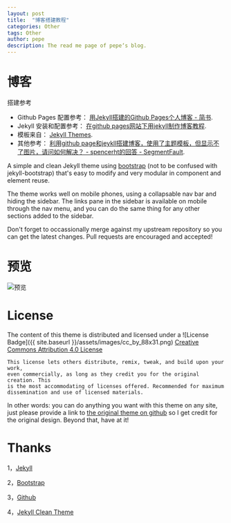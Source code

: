 ```yaml
---
layout: post
title:  "博客搭建教程"
categories: Other
tags: Other
author: pepe
description: The read me page of pepe‘s blog.
---
```


博客
============
搭建参考




* Github Pages 配置参考： [用Jekyll搭建的Github Pages个人博客 - 简书](http://www.jianshu.com/p/88c9e72978b4).
* Jekyll 安装和配置参考： [在github pages网站下用jekyll制作博客教程](http://kresnik.wang/works/tech/2015/06/07/%E5%9C%A8github-pages%E7%BD%91%E7%AB%99%E4%B8%8B%E7%94%A8jekyll%E5%88%B6%E4%BD%9C%E5%8D%9A%E5%AE%A2%E6%95%99%E7%A8%8B.html).
* 模板来自： [Jekyll Themes](http://jekyllthemes.org/).
* 其他参考： [利用github page和jeykll搭建博客，使用了主题模板，但显示不了图片，请问如何解决？ - spencerht的回答 - SegmentFault](https://segmentfault.com/q/1010000011216900/a-1020000011217224).

A simple and clean Jekyll theme using [bootstrap](http://getbootstrap.com)
(not to be confused with jekyll-bootstrap) that's easy to modify and very
modular in component and element reuse.

The theme works well on mobile phones, using a collapsable nav bar and hiding the
sidebar. The links pane in the sidebar is available on mobile through the nav menu,
and you can do the same thing for any other sections added to the sidebar.

Don't forget to occassionally merge against my upstream repository so you can get
the latest changes. Pull requests are encouraged and accepted!

预览
=======
![预览](//assets/images/preview.png)

License
=======

The content of this theme is distributed and licensed under a
![License Badge]({{ site.baseurl }}/assets/images/cc_by_88x31.png)
[Creative Commons Attribution 4.0 License](https://creativecommons.org/licenses/by/4.0/legalcode)

    This license lets others distribute, remix, tweak, and build upon your work,
    even commercially, as long as they credit you for the original creation. This
    is the most accommodating of licenses offered. Recommended for maximum
    dissemination and use of licensed materials.

In other words: you can do anything you want with this theme on any site, just please
provide a link to [the original theme on github](https://github.com/zxixia/jekyll-xixia)
so I get credit for the original design. Beyond that, have at it!

Thanks
======

1，[Jekyll][jekyll-url]

2，[Bootstrap][bootstrap-url]

3，[Github][github-url]

4，[Jekyll Clean Theme][Jekyll-Clean-Theme-url]

[jekyll-url]: http://jekyllrb.com/
[bootstrap-url]: http://getbootstrap.com/
[github-url]: https://github.com/
[Jekyll-Clean-Theme-url]: https://github.com/scotte/jekyll-clean
[xixia-url]: http://xixia.info/
